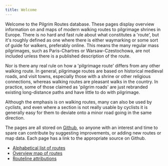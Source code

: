 ```yaml
---
title: Welcome
---
```

Welcome to the Pilgrim Routes database. These pages display overview information on and maps of modern walking routes to pilgrimage shrines in Europe. There is no hard and fast rule about what constitutes a 'route', but it's roughly defined as one where there is either waymarking or some sort of guide for walkers, preferably online. This means the many regular mass pilgrimages, such as Paris-Chartres or Warsaw-Czestochowa, are not included unless there is a published description of the route.

Nor is there any real rule on how a 'pilgrimage route' differs from any other walking route. In general, pilgrimage routes are based on historical medieval roads, and visit towns, especially those with a shrine or other religious connections, whereas walking routes are pleasant walks in the country. In practice, some of those claimed as 'pilgrim roads' are just rebranded existing long-distance paths and have little to do with pilgrimage.

Although the emphasis is on walking routes, many can also be used by cyclists, and even where a section is not really usable by cyclists it is generally easy for them to deviate onto a minor road going in the same direction.

The pages are all stored on [Github]({{site.github.url}}), so anyone with an interest and time to spare can contribute by suggesting improvements, or adding new routes or map data. Each page has a link to the appropriate source on Github.

* [Alphabetical list of routes](alphalist.html)
* [Overview map of routes](maps.html?routes=)
* [Routeline attributions](mapattributions.html)
